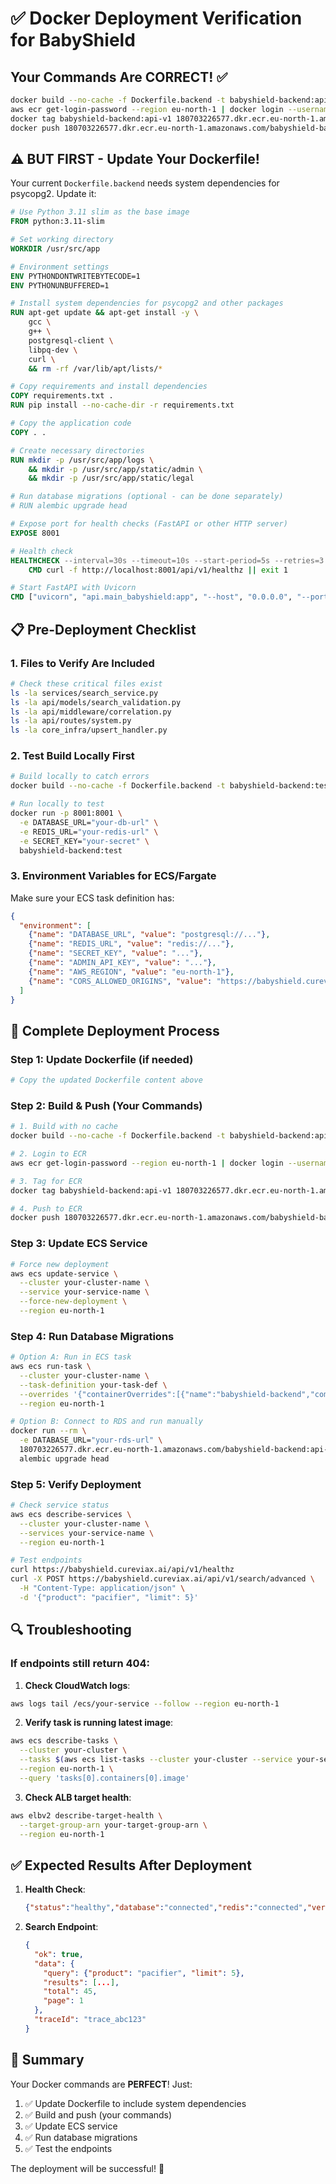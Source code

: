 # ✅ Docker Deployment Verification for BabyShield

## Your Commands Are CORRECT! ✅

```bash
docker build --no-cache -f Dockerfile.backend -t babyshield-backend:api-v1 .
aws ecr get-login-password --region eu-north-1 | docker login --username AWS --password-stdin 180703226577.dkr.ecr.eu-north-1.amazonaws.com
docker tag babyshield-backend:api-v1 180703226577.dkr.ecr.eu-north-1.amazonaws.com/babyshield-backend:api-v1
docker push 180703226577.dkr.ecr.eu-north-1.amazonaws.com/babyshield-backend:api-v1
```

## ⚠️ BUT FIRST - Update Your Dockerfile!

Your current `Dockerfile.backend` needs system dependencies for psycopg2. Update it:

```dockerfile
# Use Python 3.11 slim as the base image
FROM python:3.11-slim

# Set working directory
WORKDIR /usr/src/app

# Environment settings
ENV PYTHONDONTWRITEBYTECODE=1
ENV PYTHONUNBUFFERED=1

# Install system dependencies for psycopg2 and other packages
RUN apt-get update && apt-get install -y \
    gcc \
    g++ \
    postgresql-client \
    libpq-dev \
    curl \
    && rm -rf /var/lib/apt/lists/*

# Copy requirements and install dependencies
COPY requirements.txt .
RUN pip install --no-cache-dir -r requirements.txt

# Copy the application code
COPY . .

# Create necessary directories
RUN mkdir -p /usr/src/app/logs \
    && mkdir -p /usr/src/app/static/admin \
    && mkdir -p /usr/src/app/static/legal

# Run database migrations (optional - can be done separately)
# RUN alembic upgrade head

# Expose port for health checks (FastAPI or other HTTP server)
EXPOSE 8001

# Health check
HEALTHCHECK --interval=30s --timeout=10s --start-period=5s --retries=3 \
    CMD curl -f http://localhost:8001/api/v1/healthz || exit 1

# Start FastAPI with Uvicorn
CMD ["uvicorn", "api.main_babyshield:app", "--host", "0.0.0.0", "--port", "8001"]
```

## 📋 Pre-Deployment Checklist

### 1. Files to Verify Are Included
```bash
# Check these critical files exist
ls -la services/search_service.py
ls -la api/models/search_validation.py
ls -la api/middleware/correlation.py
ls -la api/routes/system.py
ls -la core_infra/upsert_handler.py
```

### 2. Test Build Locally First
```bash
# Build locally to catch errors
docker build --no-cache -f Dockerfile.backend -t babyshield-backend:test .

# Run locally to test
docker run -p 8001:8001 \
  -e DATABASE_URL="your-db-url" \
  -e REDIS_URL="your-redis-url" \
  -e SECRET_KEY="your-secret" \
  babyshield-backend:test
```

### 3. Environment Variables for ECS/Fargate
Make sure your ECS task definition has:
```json
{
  "environment": [
    {"name": "DATABASE_URL", "value": "postgresql://..."},
    {"name": "REDIS_URL", "value": "redis://..."},
    {"name": "SECRET_KEY", "value": "..."},
    {"name": "ADMIN_API_KEY", "value": "..."},
    {"name": "AWS_REGION", "value": "eu-north-1"},
    {"name": "CORS_ALLOWED_ORIGINS", "value": "https://babyshield.cureviax.ai,https://app.babyshield.app"}
  ]
}
```

## 🚀 Complete Deployment Process

### Step 1: Update Dockerfile (if needed)
```bash
# Copy the updated Dockerfile content above
```

### Step 2: Build & Push (Your Commands)
```bash
# 1. Build with no cache
docker build --no-cache -f Dockerfile.backend -t babyshield-backend:api-v1 .

# 2. Login to ECR
aws ecr get-login-password --region eu-north-1 | docker login --username AWS --password-stdin 180703226577.dkr.ecr.eu-north-1.amazonaws.com

# 3. Tag for ECR
docker tag babyshield-backend:api-v1 180703226577.dkr.ecr.eu-north-1.amazonaws.com/babyshield-backend:api-v1

# 4. Push to ECR
docker push 180703226577.dkr.ecr.eu-north-1.amazonaws.com/babyshield-backend:api-v1
```

### Step 3: Update ECS Service
```bash
# Force new deployment
aws ecs update-service \
  --cluster your-cluster-name \
  --service your-service-name \
  --force-new-deployment \
  --region eu-north-1
```

### Step 4: Run Database Migrations
```bash
# Option A: Run in ECS task
aws ecs run-task \
  --cluster your-cluster-name \
  --task-definition your-task-def \
  --overrides '{"containerOverrides":[{"name":"babyshield-backend","command":["alembic","upgrade","head"]}]}' \
  --region eu-north-1

# Option B: Connect to RDS and run manually
docker run --rm \
  -e DATABASE_URL="your-rds-url" \
  180703226577.dkr.ecr.eu-north-1.amazonaws.com/babyshield-backend:api-v1 \
  alembic upgrade head
```

### Step 5: Verify Deployment
```bash
# Check service status
aws ecs describe-services \
  --cluster your-cluster-name \
  --services your-service-name \
  --region eu-north-1

# Test endpoints
curl https://babyshield.cureviax.ai/api/v1/healthz
curl -X POST https://babyshield.cureviax.ai/api/v1/search/advanced \
  -H "Content-Type: application/json" \
  -d '{"product": "pacifier", "limit": 5}'
```

## 🔍 Troubleshooting

### If endpoints still return 404:
1. **Check CloudWatch logs**:
```bash
aws logs tail /ecs/your-service --follow --region eu-north-1
```

2. **Verify task is running latest image**:
```bash
aws ecs describe-tasks \
  --cluster your-cluster \
  --tasks $(aws ecs list-tasks --cluster your-cluster --service your-service --query 'taskArns[0]' --output text) \
  --region eu-north-1 \
  --query 'tasks[0].containers[0].image'
```

3. **Check ALB target health**:
```bash
aws elbv2 describe-target-health \
  --target-group-arn your-target-group-arn \
  --region eu-north-1
```

## ✅ Expected Results After Deployment

1. **Health Check**: 
   ```json
   {"status":"healthy","database":"connected","redis":"connected","version":"1.0.0"}
   ```

2. **Search Endpoint**:
   ```json
   {
     "ok": true,
     "data": {
       "query": {"product": "pacifier", "limit": 5},
       "results": [...],
       "total": 45,
       "page": 1
     },
     "traceId": "trace_abc123"
   }
   ```

## 🎯 Summary

Your Docker commands are **PERFECT**! Just:
1. ✅ Update Dockerfile to include system dependencies
2. ✅ Build and push (your commands)
3. ✅ Update ECS service
4. ✅ Run database migrations
5. ✅ Test the endpoints

The deployment will be successful! 🚀
